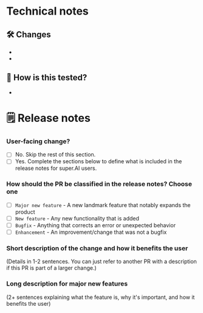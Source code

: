# Technical notes
## 🛠 Changes

-
-

## 🧪 How is this tested?
- 

# 🗒️ Release notes

### User-facing change?

- [ ] No. Skip the rest of this section.
- [ ] Yes. Complete the sections below to define what is included in the release notes for super.AI users.

### How should the PR be classified in the release notes? Choose one

- [ ] `Major new feature` - A new landmark feature that notably expands the product
- [ ] `New feature` - Any new functionality that is added
- [ ] `Bugfix` - Anything that corrects an error or unexpected behavior
- [ ] `Enhancement` - An improvement/change that was not a bugfix

### Short description of the change and how it benefits the user

(Details in 1-2 sentences. You can just refer to another PR with a description if this PR is part of a larger change.)

### Long description for major new features

(2+ sentences explaining what the feature is, why it's important, and how it benefits the user)
